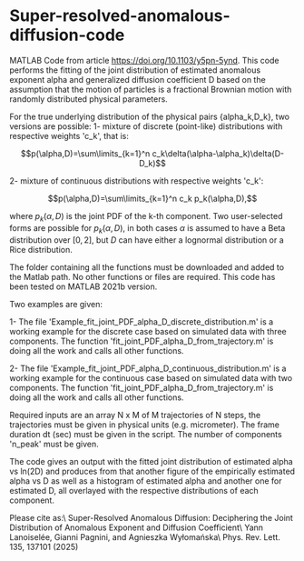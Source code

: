 # Super-resolved-anomalous-diffusion-code
MATLAB Code from article https://doi.org/10.1103/y5pn-5ynd.
This code performs the fitting of the joint distribution of estimated anomalous exponent alpha and generalized diffusion coefficient D based on the assumption that the motion of particles is a fractional Brownian motion with randomly distributed physical parameters. 

For the true underlying distribution of the physical pairs {alpha_k,D_k}, two versions are possible:
1- mixture of discrete (point-like) distributions with respective weights 'c_k', that is: 

$$p(\alpha,D)=\sum\limits_{k=1}^n c_k\delta(\alpha-\alpha_k)\delta(D-D_k)$$

2- mixture of continuous distributions with respective weights 'c_k': 

$$p(\alpha,D)=\sum\limits_{k=1}^n c_k p_k(\alpha,D),$$ 

where $p_k(\alpha,D)$ is the joint PDF of the k-th component. Two user-selected forms are possible for $p_k(\alpha,D)$, in both cases $\alpha$ is assumed to have a Beta distribution over $[0,2]$, but $D$ can have either a lognormal distribution or a Rice distribution. 


The folder containing all the functions must be downloaded and added to the Matlab path. No other functions or files are required. This code has been tested on MATLAB 2021b version.

Two examples are given:


1- The file 'Example_fit_joint_PDF_alpha_D_discrete_distribution.m' is a working example for the discrete case based on simulated data with three components. 
The function 'fit_joint_PDF_alpha_D_from_trajectory.m' is doing all the work and calls all other functions.

2- The file 'Example_fit_joint_PDF_alpha_D_continuous_distribution.m' is a working example for the continuous case based on simulated data with two components. 
The function 'fit_joint_PDF_alpha_D_from_trajectory.m' is doing all the work and calls all other functions.


Required inputs are an array N x M of M trajectories of N steps, the trajectories must be given in physical units (e.g. micrometer). The frame duration dt (sec) must be given in the script.
The number of components 'n_peak' must be given.

The code gives an output with the fitted  joint distribution of estimated alpha vs ln(2D) and produces from that another figure of the empirically estimated alpha vs D as well as a histogram of estimated alpha and  another one for estimated D, all overlayed with the respective distributions of each component.

Please cite as:\\
Super-Resolved Anomalous Diffusion: Deciphering the Joint Distribution of Anomalous Exponent and Diffusion Coefficient\\
Yann Lanoiselée, Gianni Pagnini, and Agnieszka Wyłomańska\\
Phys. Rev. Lett. 135, 137101 (2025)

